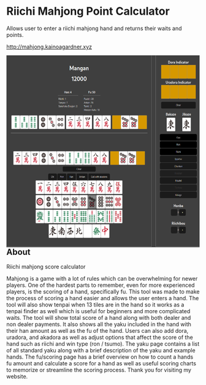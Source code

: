<h1 align="left">Riichi Mahjong Point Calculator</h1>
Allows user to enter a riichi mahjong hand and returns their waits and points. 

<http://mahjong.kainoagardner.xyz>
  
<img src=".github/mahjong.png"
     alt="Image"
     style="float: left; margin-right: 10px; height: 500px" />

<h2>About</h2>

Riichi mahjong score calculator

Mahjong is a game with a lot of rules which can be overwhelming for newer players. One of the hardest parts to remember, even for more experienced players, is the scoring of a hand, specifically fu. This tool was made to make the process of scoring a hand easier and allows the user enters a hand. The tool will also show tenpai when 13 tiles are in the hand so it works as a tenpai finder as well which is useful for beginners and more complicated waits. The tool will show total score of a hand along with both dealer and non dealer payments. It also shows all the yaku included in the hand with their han amount as well as the fu of the hand. Users can also add dora, uradora, and akadora as well as adjust options that affect the score of the hand such as riichi and win type (ron / tsumo). The yaku page contains a list of all standard yaku along with a brief description of the yaku and example hands. The fu/scoring page has a brief overview on how to count a hands fu amount and calculate a score for a hand as well as useful scoring charts to memorize or streamline the scoring process. Thank you for visiting my website.


